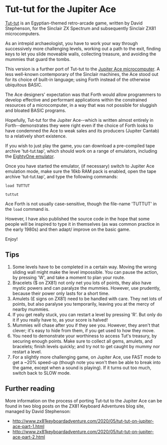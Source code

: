 # Tut-tut for the Jupiter Ace

[Tut-tut](http://www.zx81keyboardadventure.com/2019/10/zx81-game-tut-tut.html) is an Egyptian-themed retro-arcade game, written by David Stephenson, for the Sinclair ZX Spectrum and subsequently Sinclair ZX81 microcomputers.

As an intrepid archaeologist, you have to work your way through successively more challenging levels, working out a path to the exit, finding keys to let you slide moveable walls, collecting treasure, and avoiding the mummies that guard the tombs.

This version is a further port of Tut-tut to the [Jupiter Ace microcomputer](https://en.wikipedia.org/wiki/Jupiter_Ace). A less well-known contemporary of the Sinclair machines, the Ace stood out for its choice of built-in language; using Forth instead of the otherwise ubiquitous BASIC.

The Ace designers' expectation was that Forth would allow programmers to develop effective and performant applications within the constrained resources of a microcomputer, in a way that was not possible for sluggish and bloated BASIC programs.

Hopefully, Tut-tut for the Jupiter Ace--which is written almost entirely in Forth--demonstrates they were right even if the choice of Forth looks to have condemned the Ace to weak sales and its producers (Jupiter Cantab) to a relatively short existence.

If you wish to just play the game, you can download a pre-compiled tape archive 'tut-tut.tap', which should work on a range of emulators, including the [EightyOne emulator](https://sourceforge.net/projects/eightyone-sinclair-emulator/).

Once you have started the emulator, (if necessary) switch to Jupiter Ace emulation mode, make sure the 16kb RAM pack is enabled, open the tape archive 'tut-tut.tap', and type the following commands:

`load TUTTUT`

`tuttut`

Ace Forth is not usually case-sensitive, though the file-name 'TUTTUT' in the `load` command is.

However, I have also published the source code in the hope that some people will be inspired to type it in themselves (as was common practice in the early 1980s) and then adapt/ improve on the basic game.

Enjoy!

## Tips

1. Some levels have to be completed in a certain way. Moving the wrong sliding wall might make the level impossible. You can pause the action, by pressing 'W', and take a moment to plan your route.
2. Bracelets ($ on ZX81) not only net you lots of points, they also have mystic powers and can paralyze the mummies. However, use prudently, because their power only lasts for a short time.
3. Amulets (£ signs on ZX81) need to be handled with care. They net lots of points, but also paralyse you temporarily, leaving you at the mercy of nearby mummies.
4.  If you get really stuck, you can restart a level by pressing 'R'. But only do it if you really have to, as your score is halved!
5. Mummies will chase after you if they see you. However, they aren't that clever; it's easy to hide from them, if you get used to how they move.
6. You need to demonstrate your worthiness to access Tut's treasury, by securing enough points. Make sure to collect all gems, amulets, and bracelets; finish levels quickly; and try not to get caught by mummy nor restart a level.
7. For a slightly more challenging game, on Jupiter Ace, use FAST mode to get a ~20% speed-up (though note you won't then be able to break into the game, except when a sound is playing). If it turns out too much, switch back to SLOW mode.

## Further reading

More information on the process of porting Tut-tut to the Jupiter Ace can be found in two blog posts on the ZX81 Keyboard Adventures blog site, managed by David Stephenson:

- http://www.zx81keyboardadventure.com/2020/05/tut-tut-on-jupiter-ace-part-1.html
- http://www.zx81keyboardadventure.com/2020/05/tut-tut-on-jupiter-ace-part-2.html
